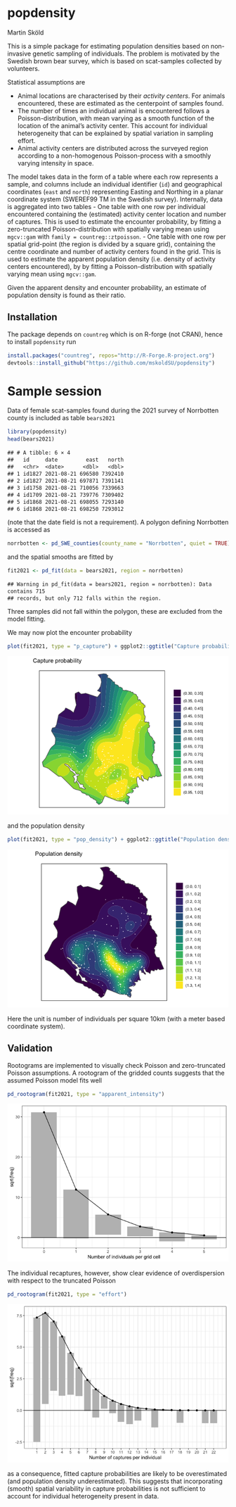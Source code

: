 popdensity
================
Martin Sköld

This is a simple package for estimating population densities based on
non-invasive genetic sampling of individuals. The problem is motivated
by the Swedish brown bear survey, which is based on scat-samples
collected by volunteers.

Statistical assumptions are

-   Animal locations are characterised by their *activity centers*. For
    animals encountered, these are estimated as the centerpoint of
    samples found.
-   The number of times an individual animal is encountered follows a
    Poisson-distribution, with mean varying as a smooth function of the
    location of the animal’s activity center. This account for
    individual heterogeneity that can be explained by spatial variation
    in sampling effort.
-   Animal activity centers are distributed across the surveyed region
    according to a non-homogenous Poisson-process with a smoothly
    varying intensity in space.

The model takes data in the form of a table where each row represents a
sample, and columns include an individual identifier (`id`) and
geographical coordinates (`east` and `north`) representing Easting and
Northing in a planar coordinate system (SWEREF99 TM in the Swedish
survey). Internally, data is aggregated into two tables - One table with
one row per individual encountered containing the (estimated) activity
center location and number of captures. This is used to estimate the
encounter probability, by fitting a zero-truncated Poisson-distribution
with spatially varying mean using `mgcv::gam` with
`family = countreg::ztpoisson`. - One table with one row per spatial
grid-point (the region is divided by a square grid), containing the
centre coordinate and number of activity centers found in the grid. This
is used to estimate the apparent population density (i.e. density of
activity centers encountered), by by fitting a Poisson-distribution with
spatially varying mean using `mgcv::gam`.

Given the apparent density and encounter probability, an estimate of
population density is found as their ratio.

## Installation

The package depends on `countreg` which is on R-forge (not CRAN), hence
to install `popdensity` run

``` r
install.packages("countreg", repos="http://R-Forge.R-project.org")
devtools::install_github("https://github.com/mskoldSU/popdensity")
```

# Sample session

Data of female scat-samples found during the 2021 survey of Norrbotten
county is included as table `bears2021`

``` r
library(popdensity)
head(bears2021)
```

    ## # A tibble: 6 × 4
    ##   id     date         east   north
    ##   <chr>  <date>      <dbl>   <dbl>
    ## 1 id1827 2021-08-21 696580 7392410
    ## 2 id1827 2021-08-21 697871 7391141
    ## 3 id1758 2021-08-21 710056 7339663
    ## 4 id1709 2021-08-21 739776 7309402
    ## 5 id1868 2021-08-21 698055 7293140
    ## 6 id1868 2021-08-21 698250 7293012

(note that the date field is not a requirement). A polygon defining
Norrbotten is accessed as

``` r
norrbotten <- pd_SWE_counties(county_name = "Norrbotten", quiet = TRUE)
```

and the spatial smooths are fitted by

``` r
fit2021 <- pd_fit(data = bears2021, region = norrbotten)
```

    ## Warning in pd_fit(data = bears2021, region = norrbotten): Data contains 715
    ## records, but only 712 falls within the region.

Three samples did not fall within the polygon, these are excluded from
the model fitting.

We may now plot the encounter probability

``` r
plot(fit2021, type = "p_capture") + ggplot2::ggtitle("Capture probability")
```

![](README_files/figure-gfm/unnamed-chunk-5-1.png)<!-- -->

and the population density

``` r
plot(fit2021, type = "pop_density") + ggplot2::ggtitle("Population density")
```

![](README_files/figure-gfm/unnamed-chunk-6-1.png)<!-- -->

Here the unit is number of individuals per square 10km (with a meter
based coordinate system).

## Validation

Rootograms are implemented to visually check Poisson and zero-truncated
Poisson assumptions. A rootogram of the gridded counts suggests that the
assumed Poisson model fits well

``` r
pd_rootogram(fit2021, type = "apparent_intensity")
```

![](README_files/figure-gfm/unnamed-chunk-7-1.png)<!-- -->

The individual recaptures, however, show clear evidence of
overdispersion with respect to the truncated Poisson

``` r
pd_rootogram(fit2021, type = "effort")
```

![](README_files/figure-gfm/unnamed-chunk-8-1.png)<!-- -->

as a consequence, fitted capture probabilities are likely to be
overestimated (and population density underestimated). This suggests
that incorporating (smooth) spatial variability in capture probabilities
is not sufficient to account for individual heterogeneity present in
data.
